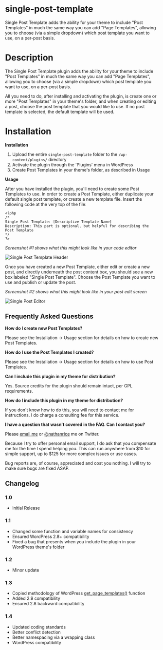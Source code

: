 single-post-template
====================

Single Post Template adds the ability for your theme to include "Post Templates" in much the same way you can add "Page Templates", allowing you to choose (via a simple dropdown) which post template you want to use, on a per-post basis.

# Description

The Single Post Template plugin adds the ability for your theme to include "Post Templates" in much the same way you can add "Page Templates", allowing you to choose (via a simple dropdown) which post template you want to use, on a per-post basis.

All you need to do, after installing and activating the plugin, is create one or more "Post Templates" in your theme's folder, and when creating or editing a post, choose the post template that you would like to use. If no post template is selected, the default template will be used.

# Installation

**Installation**

1. Upload the entire `single-post-template` folder to the `/wp-content/plugins/` directory
1. Activate the plugin through the 'Plugins' menu in WordPress
1. Create Post Templates in your theme's folder, as described in Usage

**Usage**

After you have installed the plugin, you'll need to create some Post Templates to use. In order to create a Post Template, either duplicate your default single post template, or create a new template file. Insert the following code at the very top of the file:

```
<?php
/*
Single Post Template: [Descriptive Template Name]
Description: This part is optional, but helpful for describing the Post Template
*/
?>
```

*Screenshot #1 shows what this might look like in your code editor*

![Single Post Template Header](screenshot-1.png "Single Post Template Header")

Once you have created a new Post Template, either edit or create a new post, and directly underneath the post content box, you should see a new box labeled "Single Post Template". Choose the Post Template you want to use and publish or update the post.

*Screenshot #2 shows what this might look like in your post edit screen*

![Single Post Editor](screenshot-2.png "Single Post Editor")

## Frequently Asked Questions

**How do I create new Post Templates?**

Please see the Installation -> Usage section for details on how to create new Post Templates.

**How do I use the Post Templates I created?**

Please see the Installation -> Usage section for details on how to use Post Templates.

**Can I include this plugin in my theme for distribution?**

Yes. Source credits for the plugin should remain intact, per GPL requirements.

**How do I include this plugin in my theme for distribution?**

If you don't know how to do this, you will need to contact me for instructions. I do charge a consulting fee for this service.

**I have a question that wasn't covered in the FAQ. Can I contact you?**

Please [email me](http://www.nathanrice.net/contact/ "email Nathan Rice") or [@nathanrice](http://twitter.com/nathanrice) me on Twitter.

Because I try to offer personal email support, I do ask that you compensate me for the time I spend helping you. This can run anywhere from $10 for simple support, up to $125 for more complex issues or use cases.

Bug reports are, of course, appreciated and cost you nothing. I will try to make sure bugs are fixed ASAP.

## Changelog

### 1.0
* Initial Release

### 1.1
* Changed some function and variable names for consistency
* Ensured WordPress 2.8+ compatibility
* Fixed a bug that presents when you include the plugin in your WordPress theme's folder

### 1.2
* Minor update

### 1.3
* Copied methodology of WordPress [get_page_templates()](http://xref.yoast.com/trunk/_functions/get_page_templates.html) function
* Added 2.9 compatibility
* Ensured 2.8 backward compatibility

### 1.4
* Updated coding standards
* Better conflict detection
* Better namespacing via a wrapping class
* WordPress compatibility
